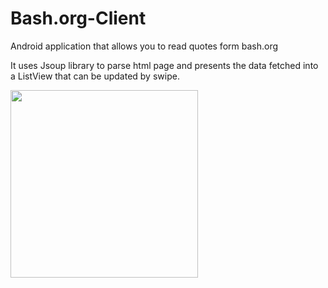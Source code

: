 # Bash.org-Client
Android application that allows you to read quotes form bash.org

It uses Jsoup library to parse html page and presents the data fetched into a ListView that can be updated by swipe.

<img src="https://cloud.githubusercontent.com/assets/12981076/16980020/d6edaaf2-4e6c-11e6-88f9-0ff5cce19c54.jpg" width="300">
